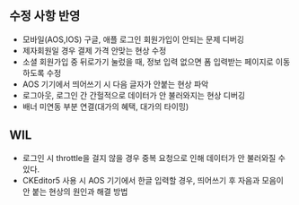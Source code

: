## 수정 사항 반영

- 모바일(AOS,IOS) 구글, 애플 로그인 회원가입이 안되는 문제 디버깅
- 제자회원일 경우 결제 가격 안맞는 현상 수정
- 소셜 회원가입 중 뒤로가기 눌렀을 때, 정보 입력 없으면 폼 입력받는 페이지로 이동하도록 수정
- AOS 기기에서 띄어쓰기 시 다음 글자가 안붙는 현상 파악
- 로그아웃, 로그인 간 간헐적으로 데이터가 안 불러와지는 현상 디버깅
- 배너 미연동 부분 연결(대가의 혜택, 대가의 타이밍)

## WIL

- 로그인 시 throttle을 걸지 않을 경우 중복 요청으로 인해 데이터가 안 불러와질 수 있다.
- CKEditor5 사용 시 AOS 기기에서 한글 입력할 경우, 띄어쓰기 후 자음과 모음이 안 붙는 현상의 원인과 해결 방법
